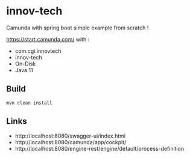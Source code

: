 # innov-tech

Camunda with spring boot simple example from scratch !

https://start.camunda.com/ with :
 - com.cgi.innovtech
 - innov-tech
 - On-Disk
 - Java 11

## Build

`mvn clean install`

## Links

 - http://localhost:8080/swagger-ui/index.html
 - http://localhost:8080/camunda/app/cockpit/
 - http://localhost:8080/engine-rest/engine/default/process-definition

